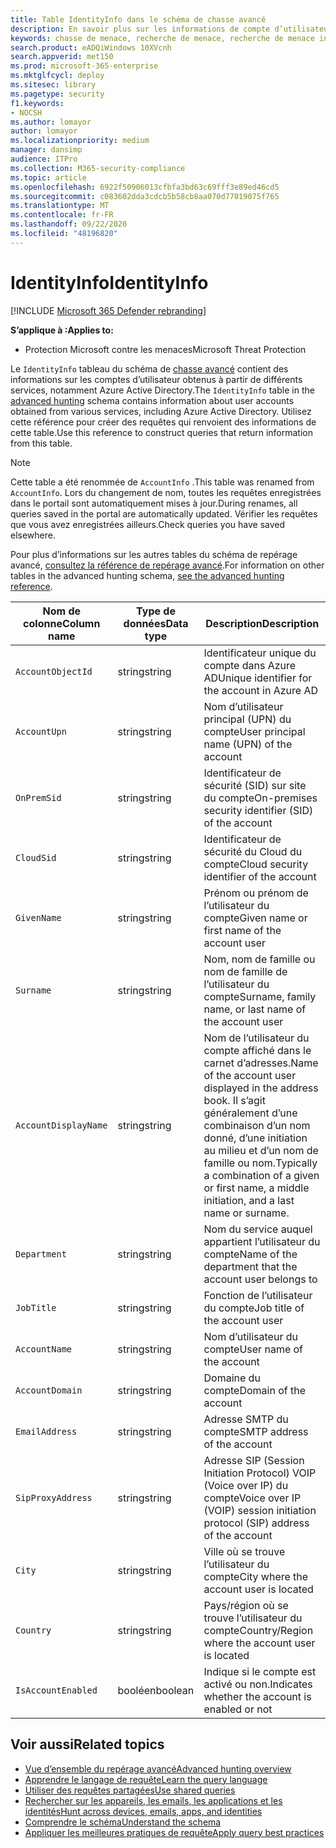 ```yaml
---
title: Table IdentityInfo dans le schéma de chasse avancé
description: En savoir plus sur les informations de compte d’utilisateur dans la table IdentityInfo du schéma de chasse avancé
keywords: chasse de menace, recherche de menace, recherche de menace informatique, protection contre les menaces Microsoft, Microsoft 365, MTP, M365, recherche, requête, télémétrie, référence de schéma, Kusto, table, colonne, type de données, description, AccountInfo, IdentityInfo, compte
search.product: eADQiWindows 10XVcnh
search.appverid: met150
ms.prod: microsoft-365-enterprise
ms.mktglfcycl: deploy
ms.sitesec: library
ms.pagetype: security
f1.keywords:
- NOCSH
ms.author: lomayor
author: lomayor
ms.localizationpriority: medium
manager: dansimp
audience: ITPro
ms.collection: M365-security-compliance
ms.topic: article
ms.openlocfilehash: 6922f50906013cfbfa3bd63c69fff3e89ed46cd5
ms.sourcegitcommit: c083602dda3cdcb5b58cb8aa070d77019075f765
ms.translationtype: MT
ms.contentlocale: fr-FR
ms.lasthandoff: 09/22/2020
ms.locfileid: "48196820"
---
```

# <a name="identityinfo"></a><span data-ttu-id="9ec24-104">IdentityInfo</span><span class="sxs-lookup"><span data-stu-id="9ec24-104">IdentityInfo</span></span>

[!INCLUDE [Microsoft 365 Defender rebranding](../includes/microsoft-defender.md)]


<span data-ttu-id="9ec24-105">**S’applique à :**</span><span class="sxs-lookup"><span data-stu-id="9ec24-105">**Applies to:**</span></span>
- <span data-ttu-id="9ec24-106">Protection Microsoft contre les menaces</span><span class="sxs-lookup"><span data-stu-id="9ec24-106">Microsoft Threat Protection</span></span>

<span data-ttu-id="9ec24-107">Le `IdentityInfo` tableau du schéma de [chasse avancé](advanced-hunting-overview.md) contient des informations sur les comptes d’utilisateur obtenus à partir de différents services, notamment Azure Active Directory.</span><span class="sxs-lookup"><span data-stu-id="9ec24-107">The `IdentityInfo` table in the [advanced hunting](advanced-hunting-overview.md) schema contains information about user accounts obtained from various services, including Azure Active Directory.</span></span> <span data-ttu-id="9ec24-108">Utilisez cette référence pour créer des requêtes qui renvoient des informations de cette table.</span><span class="sxs-lookup"><span data-stu-id="9ec24-108">Use this reference to construct queries that return information from this table.</span></span>

>[!NOTE]
><span data-ttu-id="9ec24-109">Cette table a été renommée de `AccountInfo` .</span><span class="sxs-lookup"><span data-stu-id="9ec24-109">This table was renamed from `AccountInfo`.</span></span> <span data-ttu-id="9ec24-110">Lors du changement de nom, toutes les requêtes enregistrées dans le portail sont automatiquement mises à jour.</span><span class="sxs-lookup"><span data-stu-id="9ec24-110">During renames, all queries saved in the portal are automatically updated.</span></span> <span data-ttu-id="9ec24-111">Vérifier les requêtes que vous avez enregistrées ailleurs.</span><span class="sxs-lookup"><span data-stu-id="9ec24-111">Check queries you have saved elsewhere.</span></span>

<span data-ttu-id="9ec24-112">Pour plus d’informations sur les autres tables du schéma de repérage avancé, [consultez la référence de repérage avancé](advanced-hunting-schema-tables.md).</span><span class="sxs-lookup"><span data-stu-id="9ec24-112">For information on other tables in the advanced hunting schema, [see the advanced hunting reference](advanced-hunting-schema-tables.md).</span></span>

| <span data-ttu-id="9ec24-113">Nom de colonne</span><span class="sxs-lookup"><span data-stu-id="9ec24-113">Column name</span></span> | <span data-ttu-id="9ec24-114">Type de données</span><span class="sxs-lookup"><span data-stu-id="9ec24-114">Data type</span></span> | <span data-ttu-id="9ec24-115">Description</span><span class="sxs-lookup"><span data-stu-id="9ec24-115">Description</span></span> |
|-------------|-----------|-------------|
| `AccountObjectId` | <span data-ttu-id="9ec24-116">string</span><span class="sxs-lookup"><span data-stu-id="9ec24-116">string</span></span> | <span data-ttu-id="9ec24-117">Identificateur unique du compte dans Azure AD</span><span class="sxs-lookup"><span data-stu-id="9ec24-117">Unique identifier for the account in Azure AD</span></span> |
| `AccountUpn` | <span data-ttu-id="9ec24-118">string</span><span class="sxs-lookup"><span data-stu-id="9ec24-118">string</span></span> | <span data-ttu-id="9ec24-119">Nom d’utilisateur principal (UPN) du compte</span><span class="sxs-lookup"><span data-stu-id="9ec24-119">User principal name (UPN) of the account</span></span> |
| `OnPremSid` | <span data-ttu-id="9ec24-120">string</span><span class="sxs-lookup"><span data-stu-id="9ec24-120">string</span></span> | <span data-ttu-id="9ec24-121">Identificateur de sécurité (SID) sur site du compte</span><span class="sxs-lookup"><span data-stu-id="9ec24-121">On-premises security identifier (SID) of the account</span></span> |
| `CloudSid` | <span data-ttu-id="9ec24-122">string</span><span class="sxs-lookup"><span data-stu-id="9ec24-122">string</span></span> | <span data-ttu-id="9ec24-123">Identificateur de sécurité du Cloud du compte</span><span class="sxs-lookup"><span data-stu-id="9ec24-123">Cloud security identifier of the account</span></span> |
| `GivenName` | <span data-ttu-id="9ec24-124">string</span><span class="sxs-lookup"><span data-stu-id="9ec24-124">string</span></span> | <span data-ttu-id="9ec24-125">Prénom ou prénom de l’utilisateur du compte</span><span class="sxs-lookup"><span data-stu-id="9ec24-125">Given name or first name of the account user</span></span> |
| `Surname` | <span data-ttu-id="9ec24-126">string</span><span class="sxs-lookup"><span data-stu-id="9ec24-126">string</span></span> | <span data-ttu-id="9ec24-127">Nom, nom de famille ou nom de famille de l’utilisateur du compte</span><span class="sxs-lookup"><span data-stu-id="9ec24-127">Surname, family name, or last name of the account user</span></span> |
| `AccountDisplayName` | <span data-ttu-id="9ec24-128">string</span><span class="sxs-lookup"><span data-stu-id="9ec24-128">string</span></span> | <span data-ttu-id="9ec24-129">Nom de l’utilisateur du compte affiché dans le carnet d’adresses.</span><span class="sxs-lookup"><span data-stu-id="9ec24-129">Name of the account user displayed in the address book.</span></span> <span data-ttu-id="9ec24-130">Il s’agit généralement d’une combinaison d’un nom donné, d’une initiation au milieu et d’un nom de famille ou nom.</span><span class="sxs-lookup"><span data-stu-id="9ec24-130">Typically a combination of a given or first name, a middle initiation, and a last name or surname.</span></span> |
| `Department` | <span data-ttu-id="9ec24-131">string</span><span class="sxs-lookup"><span data-stu-id="9ec24-131">string</span></span> | <span data-ttu-id="9ec24-132">Nom du service auquel appartient l’utilisateur du compte</span><span class="sxs-lookup"><span data-stu-id="9ec24-132">Name of the department that the account user belongs to</span></span> |
| `JobTitle` | <span data-ttu-id="9ec24-133">string</span><span class="sxs-lookup"><span data-stu-id="9ec24-133">string</span></span> | <span data-ttu-id="9ec24-134">Fonction de l’utilisateur du compte</span><span class="sxs-lookup"><span data-stu-id="9ec24-134">Job title of the account user</span></span> |
| `AccountName` | <span data-ttu-id="9ec24-135">string</span><span class="sxs-lookup"><span data-stu-id="9ec24-135">string</span></span> | <span data-ttu-id="9ec24-136">Nom d’utilisateur du compte</span><span class="sxs-lookup"><span data-stu-id="9ec24-136">User name of the account</span></span> |
| `AccountDomain` | <span data-ttu-id="9ec24-137">string</span><span class="sxs-lookup"><span data-stu-id="9ec24-137">string</span></span> | <span data-ttu-id="9ec24-138">Domaine du compte</span><span class="sxs-lookup"><span data-stu-id="9ec24-138">Domain of the account</span></span> |
| `EmailAddress` | <span data-ttu-id="9ec24-139">string</span><span class="sxs-lookup"><span data-stu-id="9ec24-139">string</span></span> | <span data-ttu-id="9ec24-140">Adresse SMTP du compte</span><span class="sxs-lookup"><span data-stu-id="9ec24-140">SMTP address of the account</span></span> |
| `SipProxyAddress` | <span data-ttu-id="9ec24-141">string</span><span class="sxs-lookup"><span data-stu-id="9ec24-141">string</span></span> | <span data-ttu-id="9ec24-142">Adresse SIP (Session Initiation Protocol) VOIP (Voice over IP) du compte</span><span class="sxs-lookup"><span data-stu-id="9ec24-142">Voice over IP (VOIP) session initiation protocol (SIP) address of the account</span></span> |
| `City` | <span data-ttu-id="9ec24-143">string</span><span class="sxs-lookup"><span data-stu-id="9ec24-143">string</span></span> | <span data-ttu-id="9ec24-144">Ville où se trouve l’utilisateur du compte</span><span class="sxs-lookup"><span data-stu-id="9ec24-144">City where the account user is located</span></span> |
| `Country` | <span data-ttu-id="9ec24-145">string</span><span class="sxs-lookup"><span data-stu-id="9ec24-145">string</span></span> | <span data-ttu-id="9ec24-146">Pays/région où se trouve l’utilisateur du compte</span><span class="sxs-lookup"><span data-stu-id="9ec24-146">Country/Region where the account user is located</span></span> |
| `IsAccountEnabled` | <span data-ttu-id="9ec24-147">booléen</span><span class="sxs-lookup"><span data-stu-id="9ec24-147">boolean</span></span> | <span data-ttu-id="9ec24-148">Indique si le compte est activé ou non.</span><span class="sxs-lookup"><span data-stu-id="9ec24-148">Indicates whether the account is enabled or not</span></span> |

## <a name="related-topics"></a><span data-ttu-id="9ec24-149">Voir aussi</span><span class="sxs-lookup"><span data-stu-id="9ec24-149">Related topics</span></span>
- [<span data-ttu-id="9ec24-150">Vue d’ensemble du repérage avancé</span><span class="sxs-lookup"><span data-stu-id="9ec24-150">Advanced hunting overview</span></span>](advanced-hunting-overview.md)
- [<span data-ttu-id="9ec24-151">Apprendre le langage de requête</span><span class="sxs-lookup"><span data-stu-id="9ec24-151">Learn the query language</span></span>](advanced-hunting-query-language.md)
- [<span data-ttu-id="9ec24-152">Utiliser des requêtes partagées</span><span class="sxs-lookup"><span data-stu-id="9ec24-152">Use shared queries</span></span>](advanced-hunting-shared-queries.md)
- [<span data-ttu-id="9ec24-153">Rechercher sur les appareils, les emails, les applications et les identités</span><span class="sxs-lookup"><span data-stu-id="9ec24-153">Hunt across devices, emails, apps, and identities</span></span>](advanced-hunting-query-emails-devices.md)
- [<span data-ttu-id="9ec24-154">Comprendre le schéma</span><span class="sxs-lookup"><span data-stu-id="9ec24-154">Understand the schema</span></span>](advanced-hunting-schema-tables.md)
- [<span data-ttu-id="9ec24-155">Appliquer les meilleures pratiques de requête</span><span class="sxs-lookup"><span data-stu-id="9ec24-155">Apply query best practices</span></span>](advanced-hunting-best-practices.md)
